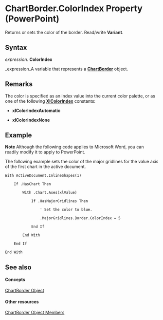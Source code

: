 
# ChartBorder.ColorIndex Property (PowerPoint)

Returns or sets the color of the border. Read/write  **Variant**.


## Syntax

 _expression_. **ColorIndex**

 _expression_A variable that represents a  **[ChartBorder](fd651a9a-4068-9a9b-f605-9228da5e6183.md)** object.


## Remarks

The color is specified as an index value into the current color palette, or as one of the following  **[XlColorIndex](e9d26c5b-26f8-7baf-5f53-4beac789add3.md)** constants:


-  **xlColorIndexAutomatic**
    
-  **xlColorIndexNone**
    

## Example




 **Note**  Although the following code applies to Microsoft Word, you can readily modify it to apply to PowerPoint.

The following example sets the color of the major gridlines for the value axis of the first chart in the active document.




```
With ActiveDocument.InlineShapes(1)

    If .HasChart Then

        With .Chart.Axes(xlValue)

            If .HasMajorGridlines Then

                ' Set the color to blue.

                .MajorGridlines.Border.ColorIndex = 5

            End If

        End With

    End If

End With
```


## See also


#### Concepts


 [ChartBorder Object](fd651a9a-4068-9a9b-f605-9228da5e6183.md)
#### Other resources


 [ChartBorder Object Members](e88b43db-687e-0102-1aec-93b3fec142ac.md)
